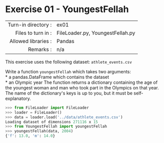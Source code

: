 # Exercise 01 - YoungestFellah

|                         |                    |
| -----------------------:| ------------------ |
|   Turn-in directory :   |  ex01              |
|   Files to turn in :    |  FileLoader.py, YoungestFellah.py |
|   Allowed libraries :   |  Pandas            |
|   Remarks :             |  n/a               |

This exercise uses the following dataset: `athlete_events.csv`

Write a function `youngestFellah` which takes two arguments:  
	* a pandas.DataFrame which contains the dataset  
	* an Olympic year
The function returns a dictionary containing the age of the youngest woman and man who took part in the Olympics on that year. The name of the dictionary's keys is up to you, but it must be self-explanatory.

```python
>>> from FileLoader import FileLoader
>>> loader = FileLoader()
>>> data = loader.load('../data/athlete_events.csv')
Loading dataset of dimensions 271116 x 15
>>> from YoungestFellah import youngestFellah
>>> youngestFellah(data, 2004)
{'f': 13.0, 'm': 14.0}
```
